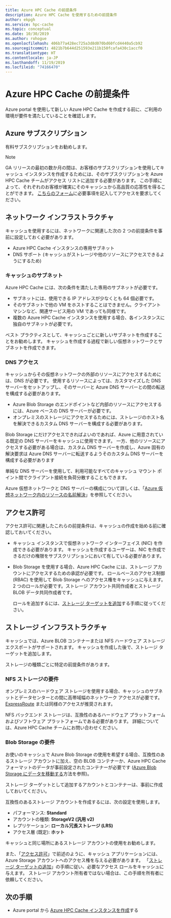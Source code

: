 ```yaml
---
title: Azure HPC Cache の前提条件
description: Azure HPC Cache を使用するための前提条件
author: ekpgh
ms.service: hpc-cache
ms.topic: conceptual
ms.date: 10/30/2019
ms.author: rohogue
ms.openlocfilehash: 406b77a428ec725a3d8d070bd60fcd4440a5cb92
ms.sourcegitcommit: 4821b7b644d251593e211b150fcafa430c1accf0
ms.translationtype: HT
ms.contentlocale: ja-JP
ms.lasthandoff: 11/19/2019
ms.locfileid: "74166470"
---
```

# <a name="prerequisites-for-azure-hpc-cache"></a>Azure HPC Cache の前提条件

Azure portal を使用して新しい Azure HPC Cache を作成する前に、ご利用の環境が要件を満たしていることを確認します。

## <a name="azure-subscription"></a>Azure サブスクリプション

有料サブスクリプションをお勧めします。

> [!NOTE]
> GA リリースの最初の数か月の間は、お客様のサブスクリプションを使用してキャッシュ インスタンスを作成するためには、そのサブスクリプションを Azure HPC Cache チームがアクセス リストに追加する必要があります。 この手順によって、それぞれのお客様が確実にそのキャッシュから高品質の応答性を得ることができます。 [こちらのフォーム](https://aka.ms/onboard-hpc-cache)に必要事項を記入してアクセスを要求してください。

## <a name="network-infrastructure"></a>ネットワーク インフラストラクチャ

キャッシュを使用するには、ネットワークに関連した次の 2 つの前提条件を事前に設定しておく必要があります。

* Azure HPC Cache インスタンスの専用サブネット
* DNS サポート (キャッシュがストレージや他のリソースにアクセスできるようにするため)

### <a name="cache-subnet"></a>キャッシュのサブネット

Azure HPC Cache には、次の条件を満たした専用のサブネットが必要です。

* サブネットには、使用できる IP アドレスが少なくとも 64 個必要です。
* そのサブネットで他の VM をホストすることはできません。クライアント マシンなど、関連サービス用の VM であっても同様です。
* 複数の Azure HPC Cache インスタンスを使用する場合、各インスタンスに独自のサブネットが必要です。

ベスト プラクティスとして、キャッシュごとに新しいサブネットを作成することをお勧めします。 キャッシュを作成する過程で新しい仮想ネットワークとサブネットを作成できます。

### <a name="dns-access"></a>DNS アクセス

キャッシュからその仮想ネットワークの外部のリソースにアクセスするためには、DNS が必要です。 使用するリソースによっては、カスタマイズした DNS サーバーをセットアップし、そのサーバーと Azure DNS サーバーとの間の転送を構成する必要があります。

* Azure Blob Storage のエンドポイントなど内部のリソースにアクセスするには、Azure ベースの DNS サーバーが必要です。
* オンプレミスのストレージにアクセスするためには、ストレージのホスト名を解決できるカスタム DNS サーバーを構成する必要があります。

Blob Storage にだけアクセスできればよいのであれば、Azure に用意されている既定の DNS サーバーをキャッシュに使用できます。 一方、他のリソースにアクセスする必要がある場合は、カスタム DNS サーバーを作成し、Azure 固有の解決要求は Azure DNS サーバーに転送するようそのカスタム DNS サーバーを構成する必要があります

単純な DNS サーバーを使用して、利用可能なすべてのキャッシュ マウント ポイント間でクライアント接続を負荷分散することもできます。

Azure 仮想ネットワークと DNS サーバーの構成について詳しくは、「[Azure 仮想ネットワーク内のリソースの名前解決](https://docs.microsoft.com/azure/virtual-network/virtual-networks-name-resolution-for-vms-and-role-instances)」を参照してください。

## <a name="permissions"></a>アクセス許可

アクセス許可に関連したこれらの前提条件は、キャッシュの作成を始める前に確認しておいてください。

* キャッシュ インスタンスで仮想ネットワーク インターフェイス (NIC) を作成できる必要があります。 キャッシュを作成するユーザーは、NIC を作成できるだけの権限をサブスクリプションにおいて有している必要があります。

* Blob Storage を使用する場合、Azure HPC Cache には、ストレージ アカウントにアクセスするための承認が必要です。 ロールベースのアクセス制御 (RBAC) を使用して Blob Storage へのアクセス権をキャッシュに与えます。 2 つのロールが必要です。ストレージ アカウント共同作成者とストレージ BLOB データ共同作成者です。

  ロールを追加するには、[ストレージ ターゲットを追加](hpc-cache-add-storage.md#add-the-access-control-roles-to-your-account)する手順に従ってください。

## <a name="storage-infrastructure"></a>ストレージ インフラストラクチャ

キャッシュでは、Azure BLOB コンテナーまたは NFS ハードウェア ストレージ エクスポートがサポートされます。 キャッシュを作成した後で、ストレージ ターゲットを追加します。

ストレージの種類ごとに特定の前提条件があります。

### <a name="nfs-storage-requirements"></a>NFS ストレージの要件

オンプレミスのハードウェア ストレージを使用する場合、キャッシュのサブネットとデータセンターとの間に高帯域幅のネットワーク アクセスが必要です。 [ExpressRoute](https://docs.microsoft.com/azure/expressroute/) または同様のアクセスが推奨されます。

NFS バックエンド ストレージは、互換性のあるハードウェア プラットフォームおよびソフトウェア プラットフォームである必要があります。 詳細については、Azure HPC Cache チームにお問い合わせください。

### <a name="blob-storage-requirements"></a>Blob Storage の要件

お使いのキャッシュで Azure Blob Storage の使用を希望する場合、互換性のあるストレージ アカウントに加え、空の BLOB コンテナーか、Azure HPC Cache フォーマットのデータが事前設定されたコンテナーが必要です ([Azure Blob Storage にデータを移動する](hpc-cache-ingest.md)方法を参照)。

ストレージ ターゲットとして追加するアカウントとコンテナーは、事前に作成しておいてください。

互換性のあるストレージ アカウントを作成するには、次の設定を使用します。

* パフォーマンス: **Standard**
* アカウントの種類: **StorageV2 (汎用 v2)**
* レプリケーション: **ローカル冗長ストレージ (LRS)**
* アクセス層 (既定): **ホット**

キャッシュと同じ場所にあるストレージ アカウントの使用をお勧めします。
<!-- clarify location - same region or same resource group or same virtual network? -->

また、「[アクセス許可](#permissions)」で前述のように、キャッシュ アプリケーションには、Azure Storage アカウントへのアクセス権を与える必要があります。 「[ストレージ ターゲットの追加](hpc-cache-add-storage.md#add-the-access-control-roles-to-your-account)」の手順に従い、必要なアクセス ロールをキャッシュに与えます。 ストレージ アカウント所有者ではない場合は、この手順を所有者に依頼してください。

## <a name="next-steps"></a>次の手順

* Azure portal から [Azure HPC Cache インスタンスを作成](hpc-cache-create.md)する
